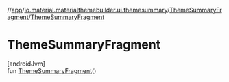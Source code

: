 //[app](../../../index.md)/[io.material.materialthemebuilder.ui.themesummary](../index.md)/[ThemeSummaryFragment](index.md)/[ThemeSummaryFragment](-theme-summary-fragment.md)

# ThemeSummaryFragment

[androidJvm]\
fun [ThemeSummaryFragment](-theme-summary-fragment.md)()
